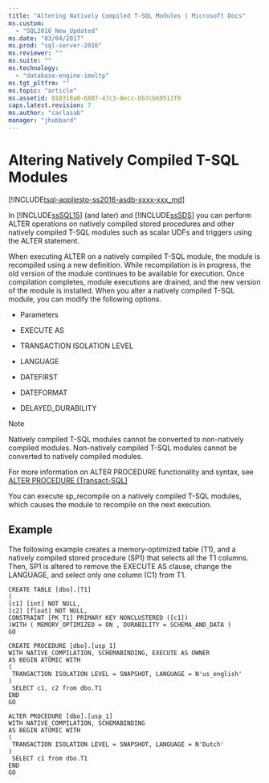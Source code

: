 ```yaml
---
title: "Altering Natively Compiled T-SQL Modules | Microsoft Docs"
ms.custom: 
  - "SQL2016_New_Updated"
ms.date: "03/04/2017"
ms.prod: "sql-server-2016"
ms.reviewer: ""
ms.suite: ""
ms.technology: 
  - "database-engine-imoltp"
ms.tgt_pltfrm: ""
ms.topic: "article"
ms.assetid: 010318a0-6807-47c3-8ecc-bb7cb60513f0
caps.latest.revision: 7
ms.author: "carlasab"
manager: "jhubbard"
---
```

# Altering Natively Compiled T-SQL Modules
[!INCLUDE[tsql-appliesto-ss2016-asdb-xxxx-xxx_md](../../relational-databases/data-compression/includes/tsql-appliesto-ss2016-asdb-xxxx-xxx-md.md)]

  In [!INCLUDE[ssSQL15](../../analysis-services/powershell/includes/sssql15-md.md)] (and later) and [!INCLUDE[ssSDS](../../analysis-services/multidimensional-models/includes/sssds-md.md)] you can perform ALTER operations on natively compiled stored procedures and other natively compiled T-SQL modules such as scalar UDFs and triggers using the ALTER statement.  
  
 When executing ALTER on a natively compiled T-SQL module, the module is recompiled using a new definition. While recompilation is in progress, the old version of the module continues to be available for execution. Once compilation completes, module executions are drained, and the new version of the module is installed. When you alter a natively compiled T-SQL module, you can modify the following options.  
  
-   Parameters  
  
-   EXECUTE AS  
  
-   TRANSACTION ISOLATION LEVEL  
  
-   LANGUAGE  
  
-   DATEFIRST  
  
-   DATEFORMAT  
  
-   DELAYED_DURABILITY  
  
> [!NOTE]  
>  Natively compiled T-SQL modules cannot be converted to non-natively compiled modules. Non-natively compiled T-SQL modules cannot be converted to natively compiled modules.  
  
 For more information on ALTER PROCEDURE functionality and syntax, see [ALTER PROCEDURE &#40;Transact-SQL&#41;](../../t-sql/statements/alter-procedure-transact-sql.md)  
  
 You can execute sp_recompile on a natively compiled T-SQL modules, which causes the module to recompile on the next execution.  
  
## Example  
 The following example creates a memory-optimized table (T1), and a natively compiled stored procedure (SP1) that selects all the T1 columns. Then, SP1 is altered to remove the EXECUTE AS clause, change the LANGUAGE, and select only one column (C1) from T1.  
  
```  
CREATE TABLE [dbo].[T1]  
(  
[c1] [int] NOT NULL,  
[c2] [float] NOT NULL,  
CONSTRAINT [PK_T1] PRIMARY KEY NONCLUSTERED ([c1])  
)WITH ( MEMORY_OPTIMIZED = ON , DURABILITY = SCHEMA_AND_DATA )  
GO  
  
CREATE PROCEDURE [dbo].[usp_1]  
WITH NATIVE_COMPILATION, SCHEMABINDING, EXECUTE AS OWNER  
AS BEGIN ATOMIC WITH  
(  
 TRANSACTION ISOLATION LEVEL = SNAPSHOT, LANGUAGE = N'us_english'  
)  
 SELECT c1, c2 from dbo.T1  
END  
GO  
  
ALTER PROCEDURE [dbo].[usp_1]  
WITH NATIVE_COMPILATION, SCHEMABINDING  
AS BEGIN ATOMIC WITH  
(  
 TRANSACTION ISOLATION LEVEL = SNAPSHOT, LANGUAGE = N'Dutch'  
)  
 SELECT c1 from dbo.T1  
END  
GO  
  
```  
  
  